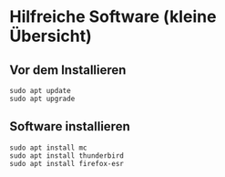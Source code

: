 # Hilfreiche Software (kleine Übersicht)

## Vor dem Installieren
```
sudo apt update
sudo apt upgrade
```
## Software installieren
```
sudo apt install mc
sudo apt install thunderbird
sudo apt install firefox-esr
```
